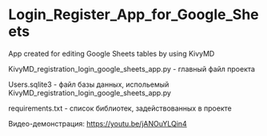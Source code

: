 # Login_Register_App_for_Google_Sheets
App created for editing Google Sheets tables by using KivyMD

KivyMD_registration_login_google_sheets_app.py - главный файл проекта

Users.sqlite3 - файл базы данных, испольемый KivyMD_registration_login_google_sheets_app.py

requirements.txt - список библиотек, задействованных в проекте

Видео-демонстрация: https://youtu.be/jANOuYLQin4
